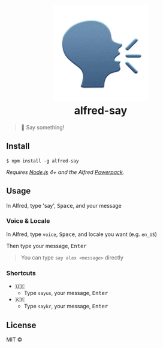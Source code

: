 # <div align="center"><img src="./icon.png" width=256><br>alfred-say</div>

> :lips: Say something!


## Install

```
$ npm install -g alfred-say
```

*Requires [Node.js](https://nodejs.org) 4+ and the Alfred [Powerpack](https://www.alfredapp.com/powerpack/).*


## Usage

In Alfred, type 'say', <kbd>Space</kbd>, and your message

### Voice & Locale

In Alfred, type `voice`, <kbd>Space</kbd>, and locale you want (e.g. `en_US`)

Then type your message, <kbd>Enter</kbd>

> You can type `say alex <message>` directly

### Shortcuts

- :us:
    - Type `sayus`, your message, <kbd>Enter</kbd>
- :kr:
    - Type `saykr`, your message, <kbd>Enter</kbd>



## License

MIT © [](http://importre.com)

